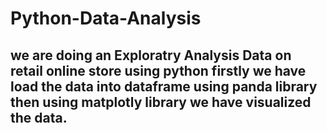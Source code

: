 # Python-Data-Analysis
## we are doing an Exploratry Analysis Data on retail online store using python firstly we have load the data into dataframe using panda library then using matplotly library we have visualized the data.
